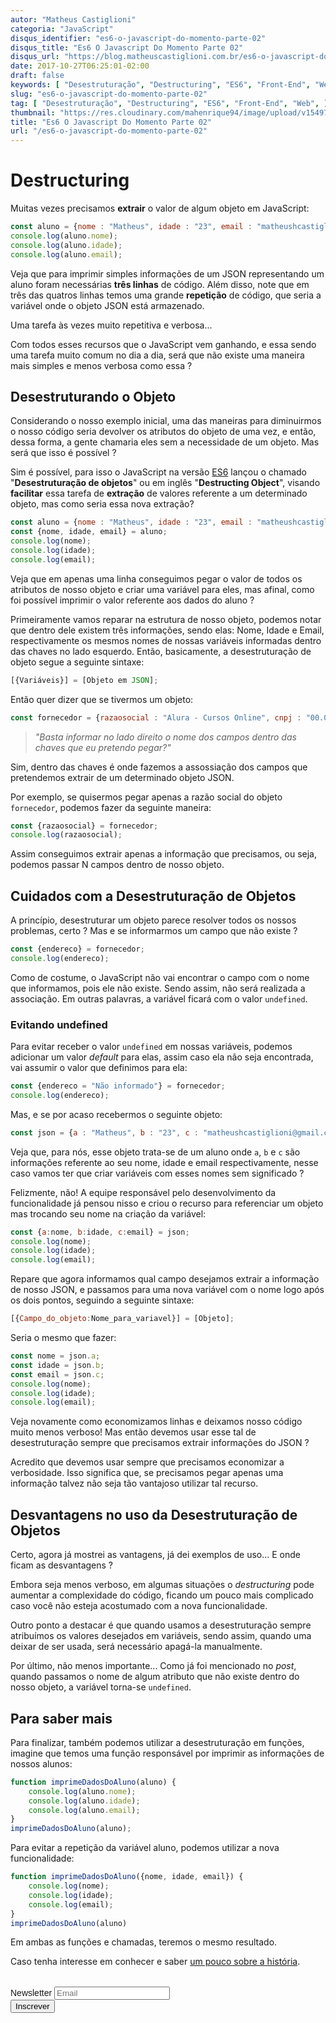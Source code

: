 ```yaml
---
autor: "Matheus Castiglioni"
categoria: "JavaScript"
disqus_identifier: "es6-o-javascript-do-momento-parte-02"
disqus_title: "Es6 O Javascript Do Momento Parte 02"
disqus_url: "https://blog.matheuscastiglioni.com.br/es6-o-javascript-do-momento-parte-02"
date: 2017-10-27T06:25:01-02:00
draft: false
keywords: [ "Desestruturação", "Destructuring", "ES6", "Front-End", "Web", ]
slug: "es6-o-javascript-do-momento-parte-02"
tag: [ "Desestruturação", "Destructuring", "ES6", "Front-End", "Web", ]
thumbnail: "https://res.cloudinary.com/mahenrique94/image/upload/v1549726618/es6-o-javascript-do-momento-parte-02_t7ycqq.jpg"
title: "Es6 O Javascript Do Momento Parte 02"
url: "/es6-o-javascript-do-momento-parte-02"
---
```


# Destructuring

Muitas vezes precisamos **extrair** o valor de algum objeto em JavaScript:

```javascript
const aluno = {nome : "Matheus", idade : "23", email : "matheushcastiglioni@gmail.com"};
console.log(aluno.nome);
console.log(aluno.idade);
console.log(aluno.email);
```

Veja que para imprimir simples informações de um JSON representando um aluno foram necessárias **três linhas** de código. Além disso, note que em três das quatros linhas temos uma grande **repetição** de código, que seria a variável onde o objeto JSON está armazenado.

Uma tarefa às vezes muito repetitiva e verbosa...

Com todos esses recursos que o JavaScript vem ganhando, e essa sendo uma tarefa muito comum no dia a dia, será que não existe uma maneira mais simples e menos verbosa como essa ?

## Desestruturando o Objeto

Considerando o nosso exemplo inicial, uma das maneiras para diminuirmos o nosso código seria devolver os atributos do objeto de uma vez, e então, dessa forma, a gente chamaria eles sem a necessidade de um objeto. Mas será que isso é possível ?

Sim é possível, para isso o JavaScript na versão [ES6](http://es6-features.org) lançou o chamado "**Desestruturação de objetos**" ou em inglês "**Destructing Object**", visando **facilitar** essa tarefa de **extração** de valores referente a um determinado objeto, mas como seria essa nova extração?

```javascript
const aluno = {nome : "Matheus", idade : "23", email : "matheushcastiglioni@gmail.com"};
const {nome, idade, email} = aluno;
console.log(nome);
console.log(idade);
console.log(email);
```

Veja que em apenas uma linha conseguimos pegar o valor de todos os atributos de nosso objeto e criar uma variável para eles, mas afinal, como foi possível imprimir o valor referente aos dados do aluno ?

Primeiramente vamos reparar na estrutura de nosso objeto, podemos notar que dentro dele existem três informações, sendo elas: Nome, Idade e Email, respectivamente os mesmos nomes de nossas variáveis informadas dentro das chaves no lado esquerdo. Então, basicamente, a desestruturação de objeto segue a seguinte sintaxe:

```javascript
[{Variáveis}] = [Objeto em JSON];
```

Então quer dizer que se tivermos um objeto:

```javascript
const fornecedor = {razaosocial : "Alura - Cursos Online", cnpj : "00.000.000/0000-00", email : "suporte@alura.com.br"};
```

> *"Basta informar no lado direito o nome dos campos dentro das chaves que eu pretendo pegar?"*

Sim, dentro das chaves é onde fazemos a assossiação dos campos que pretendemos extrair de um determinado objeto JSON.

Por exemplo, se quisermos pegar apenas a razão social do objeto `fornecedor`, podemos fazer da seguinte maneira:

```javascript
const {razaosocial} = fornecedor;
console.log(razaosocial);
```

Assim conseguimos extrair apenas a informação que precisamos, ou seja, podemos passar N campos dentro de nosso objeto.

## Cuidados com a Desestruturação de Objetos

A princípio, desestruturar um objeto parece resolver todos os nossos problemas, certo ? Mas e se informarmos um campo que não existe ?

```javascript
const {endereco} = fornecedor;
console.log(endereco);
```

Como de costume, o JavaScript não vai encontrar o campo com o nome que informamos, pois ele não existe. Sendo assim, não será realizada a associação. Em outras palavras,  a variável ficará com o valor `undefined`.

### Evitando undefined

Para evitar receber o valor `undefined` em nossas variáveis, podemos adicionar um valor *default* para elas, assim caso ela não seja encontrada, vai assumir o valor que definimos para ela:

```javascript
const {endereco = "Não informado"} = fornecedor;
console.log(endereco);
```

Mas, e se por acaso recebermos o seguinte objeto:

```javascript
const json = {a : "Matheus", b : "23", c : "matheushcastiglioni@gmail.com"};
```

Veja que, para nós, esse objeto trata-se de um aluno onde `a`, `b` e `c` são informações referente ao seu nome, idade e email respectivamente, nesse caso vamos ter que criar variáveis com esses nomes sem significado ?

Felizmente, não! A equipe responsável pelo desenvolvimento da funcionalidade já pensou nisso e criou o recurso para referenciar um objeto mas trocando seu nome na criação da variável:

```javascript
const {a:nome, b:idade, c:email} = json;
console.log(nome);
console.log(idade);
console.log(email);
```

Repare que agora informamos qual campo desejamos extrair a informação de nosso JSON, e passamos para uma nova variável com o nome logo após os dois pontos, seguindo a seguinte sintaxe:

```javascript
[{Campo_do_objeto:Nome_para_variavel}] = [Objeto];
```

Seria o mesmo que fazer:

```javascript
const nome = json.a;
const idade = json.b;
const email = json.c;
console.log(nome);
console.log(idade);
console.log(email);
```

Veja novamente como economizamos linhas e deixamos nosso código muito menos verboso! Mas então devemos usar esse tal de desestruturação sempre que precisamos extrair informações do JSON ?

Acredito que devemos usar sempre que precisamos economizar a verbosidade. Isso significa que, se precisamos pegar apenas uma informação talvez não seja tão vantajoso utilizar tal recurso.

## Desvantagens no uso da Desestruturação de Objetos

Certo, agora já mostrei as vantagens, já dei exemplos de uso... E onde ficam as desvantagens ?

Embora seja menos verboso, em algumas situações o *destructuring* pode aumentar a complexidade do código, ficando um pouco mais complicado caso você não esteja acostumado com a nova funcionalidade.

Outro ponto a destacar é que quando usamos a desestruturação sempre atribuímos os valores desejados em variáveis, sendo assim, quando uma deixar de ser usada, será necessário apagá-la manualmente.

Por último, não menos importante... Como já foi mencionado no *post*, quando passamos o nome de algum atributo que não existe dentro do nosso objeto, a variável torna-se `undefined`.

## Para saber mais

Para finalizar, também podemos utilizar a desestruturação em funções, imagine que temos uma função responsável por imprimir as informações de nossos alunos:

```javascript
function imprimeDadosDoAluno(aluno) {
    console.log(aluno.nome);
    console.log(aluno.idade);
    console.log(aluno.email);
}
imprimeDadosDoAluno(aluno);
```

Para evitar a repetição da variável aluno, podemos utilizar a nova funcionalidade:

```javascript
function imprimeDadosDoAluno({nome, idade, email}) {
    console.log(nome);
    console.log(idade);
    console.log(email);
}
imprimeDadosDoAluno(aluno)
```

Em ambas as funções e chamadas, teremos o mesmo resultado.

Caso tenha interesse em conhecer e saber [um pouco sobre a história](http://blog.matheuscastiglioni.com.br/es6-o-javascript-do-momento-parte-01).

<!-- Begin Mailchimp Signup Form -->
<link href="//cdn-images.mailchimp.com/embedcode/horizontal-slim-10_7.css" rel="stylesheet" type="text/css">
<style type="text/css">
	#mc_embed_signup{clear:left; font:14px Helvetica,Arial,sans-serif; width:100%;margin-top: 2rem;}
</style>
<div id="mc_embed_signup">
<form action="https://matheuscastiglioni.us12.list-manage.com/subscribe/post?u=5a8a2e7202680f2d5098f12bc&amp;id=6ede898886" method="post" id="mc-embedded-subscribe-form" name="mc-embedded-subscribe-form" class="validate" target="_blank" novalidate>
    <div id="mc_embed_signup_scroll">
	<label for="mce-EMAIL">Newsletter</label>
	<input type="email" value="" name="EMAIL" class="email" id="mce-EMAIL" placeholder="Email" required>
    <div style="position: absolute; left: -5000px;" aria-hidden="true"><input type="text" name="b_5a8a2e7202680f2d5098f12bc_6ede898886" tabindex="-1" value=""></div>
    <div class="clear"><input type="submit" value="Inscrever" name="subscribe" id="mc-embedded-subscribe" class="button"></div></div>
</form>
</div>
<!--End mc_embed_signup-->
